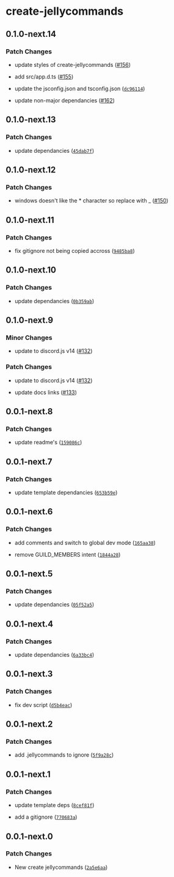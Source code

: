 # create-jellycommands

## 0.1.0-next.14

### Patch Changes

-   update styles of create-jellycommands ([#156](https://github.com/ghostdevv/jellycommands/pull/156))

-   add src/app.d.ts ([#155](https://github.com/ghostdevv/jellycommands/pull/155))

-   update the jsconfig.json and tsconfig.json ([`dc96114`](https://github.com/ghostdevv/jellycommands/commit/dc961145241448e186a632eb254540b6ca044884))

-   update non-major dependancies ([#162](https://github.com/ghostdevv/jellycommands/pull/162))

## 0.1.0-next.13

### Patch Changes

-   update dependancies ([`45dab7f`](https://github.com/ghostdevv/jellycommands/commit/45dab7fd09388390270460d2c42556a58cfe7f6e))

## 0.1.0-next.12

### Patch Changes

-   windows doesn't like the \* character so replace with \_ ([#150](https://github.com/ghostdevv/jellycommands/pull/150))

## 0.1.0-next.11

### Patch Changes

-   fix gitignore not being copied accross ([`9485ba8`](https://github.com/ghostdevv/jellycommands/commit/9485ba8aff1c159a6fc495a63792da5a1db3b736))

## 0.1.0-next.10

### Patch Changes

-   update dependancies ([`0b359ab`](https://github.com/ghostdevv/jellycommands/commit/0b359abc4ec563febf638a26a36b567e0d0072eb))

## 0.1.0-next.9

### Minor Changes

-   update to discord.js v14 ([#132](https://github.com/ghostdevv/jellycommands/pull/132))

### Patch Changes

-   update to discord.js v14 ([#132](https://github.com/ghostdevv/jellycommands/pull/132))

*   update docs links ([#133](https://github.com/ghostdevv/jellycommands/pull/133))

## 0.0.1-next.8

### Patch Changes

-   update readme's ([`159086c`](https://github.com/ghostdevv/jellycommands/commit/159086c4725c99d6c47eab975c92227e7454ff0a))

## 0.0.1-next.7

### Patch Changes

-   update template dependancies ([`653b59e`](https://github.com/ghostdevv/jellycommands/commit/653b59eb7c708968e4aac1f51ae1291a7ecf56fb))

## 0.0.1-next.6

### Patch Changes

-   add comments and switch to global dev mode ([`165aa38`](https://github.com/ghostdevv/jellycommands/commit/165aa389a923726534e36cba5c4d76092521b4dc))

*   remove GUILD_MEMBERS intent ([`1844a28`](https://github.com/ghostdevv/jellycommands/commit/1844a280a09d2f2711b1addbdd6347439402fc00))

## 0.0.1-next.5

### Patch Changes

-   update dependancies ([`05f52a5`](https://github.com/ghostdevv/jellycommands/commit/05f52a5b2a9a22ddb89ffc55a9de4e81da92b03e))

## 0.0.1-next.4

### Patch Changes

-   update dependancies ([`6a33bc4`](https://github.com/ghostdevv/jellycommands/commit/6a33bc452f67162171589f9642ccde3a55c4b368))

## 0.0.1-next.3

### Patch Changes

-   fix dev script ([`d5b4eac`](https://github.com/ghostdevv/jellycommands/commit/d5b4eac1c0ba2d1c1d8e8937bd01540cca89dfd3))

## 0.0.1-next.2

### Patch Changes

-   add .jellycommands to ignore ([`5f9a28c`](https://github.com/ghostdevv/jellycommands/commit/5f9a28c24bbb5ab697413c37df106fc5c144146a))

## 0.0.1-next.1

### Patch Changes

-   update template deps ([`8cef81f`](https://github.com/ghostdevv/jellycommands/commit/8cef81ff7237830529b2e5a1009e857e705e5b3c))

*   add a gitignore ([`770683a`](https://github.com/ghostdevv/jellycommands/commit/770683ac1f9a0aa5602360f1e61e8886976b612e))

## 0.0.1-next.0

### Patch Changes

-   New create jellycommands ([`2a5e6aa`](https://github.com/ghostdevv/jellycommands/commit/2a5e6aa7ee3da6c658f964fc9951f5795a009534))
